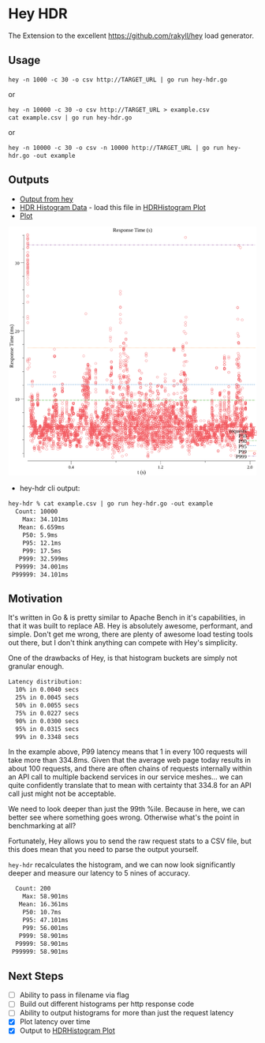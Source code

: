 # Hey HDR

The Extension to the excellent https://github.com/rakyll/hey load generator.

## Usage

```shell script
hey -n 1000 -c 30 -o csv http://TARGET_URL | go run hey-hdr.go
```

or

```shell script
hey -n 10000 -c 30 -o csv http://TARGET_URL > example.csv
cat example.csv | go run hey-hdr.go
```

or

```shell script
hey -n 10000 -c 30 -o csv -n 10000 http://TARGET_URL | go run hey-hdr.go -out example
```

## Outputs

- [Output from hey](example.csv)
- [HDR Histogram Data](example.hdr.csv) - load this file in [HDRHistogram Plot](http://hdrhistogram.github.io/HdrHistogram/plotFiles.html)
- [Plot](example.scatter.png)

![Plot](example.scatter.png)

- hey-hdr cli output:
```text
hey-hdr % cat example.csv | go run hey-hdr.go -out example
  Count: 10000
    Max: 34.101ms
   Mean: 6.659ms
    P50: 5.9ms
    P95: 12.1ms
    P99: 17.5ms
   P999: 32.599ms
  P9999: 34.001ms
 P99999: 34.101ms
```

## Motivation

It's written in Go & is pretty similar to Apache Bench in it's capabilities, in that it was built to replace AB.
Hey is absolutely awesome, performant, and simple. Don't get me wrong, there are plenty of awesome load testing tools 
out there, but I don't think anything can compete with Hey's simplicity.

One of the drawbacks of Hey, is that histogram buckets are simply not granular enough.

```text
Latency distribution:
  10% in 0.0040 secs
  25% in 0.0045 secs
  50% in 0.0055 secs
  75% in 0.0227 secs
  90% in 0.0300 secs
  95% in 0.0315 secs
  99% in 0.3348 secs
```

In the example above, P99 latency means that 1 in every 100 requests will take more than 334.8ms. Given that the average
web page today results in about 100 requests, and there are often chains of requests internally within an API call
to multiple backend services in our service meshes... we can quite confidently translate that to mean with certainty
that 334.8 for an API call just might not be acceptable.

We need to look deeper than just the 99th %ile. Because in here, we can better see where something goes wrong. Otherwise
 what's the point in benchmarking at all?

Fortunately, Hey allows you to send the raw request stats to a CSV file, but this does mean that you need to parse
the output yourself.

`hey-hdr` recalculates the histogram, and we can now look significantly deeper and measure our
latency to 5 nines of accuracy.

```text
  Count: 200
    Max: 58.901ms
   Mean: 16.361ms
    P50: 10.7ms
    P95: 47.101ms
    P99: 56.001ms
   P999: 58.901ms
  P9999: 58.901ms
 P99999: 58.901ms
```

## Next Steps

- [ ] Ability to pass in filename via flag
- [ ] Build out different histograms per http response code
- [ ] Ability to output histograms for more than just the request latency
- [x] Plot latency over time
- [x] Output to [HDRHistogram Plot](http://hdrhistogram.github.io/HdrHistogram/plotFiles.html)
